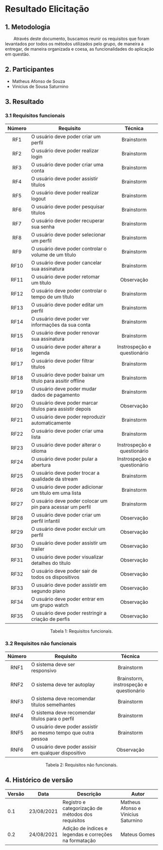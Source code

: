 # Resultado Elicitação

## 1. Metodologia

&emsp;&emsp;Através deste documento, buscamos reunir os requisitos que foram levantados por todos os métodos utilizados pelo grupo, de maneira a entregar, de maneira organizada e coesa, as funcionalidades do aplicação em questão.

## 2. Participantes

- Matheus Afonso de Souza
- Vinicius de Sousa Saturnino

## 3. Resultado

### 3.1 Requisitos funcionais

<center>

| Número | Requisito | Técnica        |
| :------: | ---------- | :---------------------------------------------------: |
| RF1 | O usuário deve poder criar um perfil | Brainstorm |
| RF2 | O usuário deve poder realizar login | Brainstorm |
| RF3 | O usuário deve poder criar uma conta | Brainstorm |
| RF4 | O usuário deve poder assistir títulos | Brainstorm |
| RF5 | O usuário deve poder realizar logout | Brainstorm |
| RF6 | O usuário deve poder pesquisar títulos | Brainstorm |
| RF7 | O usuário deve poder recuperar sua senha | Brainstorm |
| RF8 | O usuário deve poder selecionar um perfil | Brainstorm |
| RF9 | O usuário deve poder controlar o volume de um título | Brainstorm |
| RF10 | O usuário deve poder cancelar sua assinatura | Brainstorm |
| RF11 | O usuário deve poder retomar um título | Observação |
| RF12 | O usuário deve poder controlar o tempo de um título | Brainstorm |
| RF13 | O usuário deve poder editar um perfil | Brainstorm |
| RF14 | O usuário deve poder ver informações da sua conta | Brainstorm |
| RF15 | O usuário deve poder renovar sua assinatura | Brainstorm |
| RF16 | O usuário deve poder alterar a legenda | Instrospeção e questionário |
| RF17 | O usuário deve poder filtrar títulos | Brainstorm |
| RF18 | O usuário deve poder baixar um título para assitir offline | Brainstorm |
| RF19 | O usuário deve poder mudar dados de pagamento | Brainstorm |
| RF20 | O usuário deve poder marcar títulos para assistir depois | Observação |
| RF21 | O usuário deve poder reproduzir automaticamente | Brainstorm |
| RF22 | O usuário deve poder criar uma lista | Brainstorm |
| RF23 | O usuário deve poder alterar o idioma | Instrospeção e questionário |
| RF24 | O usuário deve poder pular a abertura | Instrospeção e questionário |
| RF25 | O usuário deve poder trocar a qualidade da stream | Brainstorm |
| RF26 | O usuário deve poder adicionar um título em uma lista | Brainstorm |
| RF27 | O usuário deve poder colocar um pin para acessar um perfil | Brainstorm |
| RF28 | O usuário deve poder criar um perfil infantil | Observação |
| RF29 | O usuário deve poder excluir um perfil | Observação |
| RF30 | O usuário deve poder assistir um trailer | Observação |
| RF31 | O usuário deve poder visualizar detalhes do título | Observação |
| RF32 | O usuário deve poder sair de todos os dispositivos | Observação |
| RF33 | O usuário deve poder assistir em segundo plano | Observação |
| RF34 | O usuário deve poder entrar em um grupo watch | Observação |
| RF35 | O usuário deve poder restringir a criação de perfis | Observação |

<figcaption>Tabela 1: Requisitos funcionais.</figcaption>

</center>

### 3.2 Requisitos não funcionais

<center>

| Número | Requisito | Técnica        |
| :------: | ---------- | :---------------------------------------------------: |
| RNF1 | O sistema deve ser responsivo | Brainstorm |
| RNF2 | O sistema deve ter autoplay | Brainstorm, instrospeção e questionário |
| RNF3 | O sistema deve recomendar títulos semelhantes | Brainstorm |
| RNF4 | O sistema deve recomendar títulos para o perfil | Brainstorm |
| RNF5 | O usuário deve poder assistir ao mesmo tempo que outra pessoa | Brainstorm |
| RNF6 | O usuário deve poder assisir em qualquer dispositivo | Observação |

<figcaption>Tabela 2: Requisitos não funcionais.</figcaption>

</center>

## 4. Histórico de versão

| Versão | Data       | Descrição                                           | Autor        |
| ------ | ---------- | --------------------------------------------------- | ------------ |
| 0.1    | 23/08/2021 | Registro e categorização de métodos dos requisitos  | Matheus Afonso e Vinicius Saturnino |
| 0.2    | 24/08/2021 | Adição de índices e legendas e correções na formatação  | Mateus Gomes |
